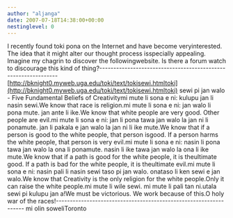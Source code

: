 ```yaml
---
author: "aljanga"
date: 2007-07-18T14:38:00+00:00
nestinglevel: 0
---
```

I recently found toki pona on the Internet and have become veryinterested. The idea that it might alter our thought process isspecially appealing. Imagine my chagrin to discover the followingwebsite. Is there a forum watch to discourage this kind of thing?---------------------------------------------------------------
[http://bknight0.myweb.uga.edu/toki/text/tokisewi.htmltoki](http://bknight0.myweb.uga.edu/toki/text/tokisewi.htmltoki) sewi pi jan walo - Five Fundamental Beliefs of Creativitymi mute li sona e ni: kulupu jan li nasin sewi.We know that race is religion.mi mute li sona e ni: jan walo li pona mute. jan ante li ike.We know that white people are very good. Other people are evil.mi mute li sona e ni: jan li pona tawa jan walo la jan ni li ponamute. jan li pakala e jan walo la jan ni li ike mute.We know that if a person is good to the white people, that person isgood. If a person harms the white people, that person is very evil.mi mute li sona e ni: nasin li pona tawa jan walo la ona li ponamute. nasin li ike tawa jan walo la ona li ike mute.We know that if a path is good for the white people, it is theultimate good. If a path is bad for the white people, it is theultimate evil.mi mute li sona e ni: nasin pali li nasin sewi taso pi jan walo. onataso li ken sewi e jan walo.We know that Creativity is the only religion for the white people.Only it can raise the white people.mi mute li wile sewi. mi mute li pali tan ni.utala sewi pi kulupu jan a!We must be victorious. We work because of this.O holy war of the races!------------------------------------------------------------------
mi olin soweliToronto